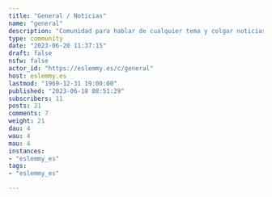 ```yaml
---
title: "General / Noticias" 
name: "general"
description: "Comunidad para hablar de cualquier tema y colgar noticias."
type: community
date: "2023-06-20 11:37:15"
draft: false
nsfw: false
actor_id: "https://eslemmy.es/c/general"
host: eslemmy.es
lastmod: "1969-12-31 19:00:00"
published: "2023-06-18 08:51:29"
subscribers: 11
posts: 21
comments: 7
weight: 21
dau: 4
wau: 4
mau: 4
instances:
- "eslemmy_es"
tags: 
- "eslemmy_es"

---
```

